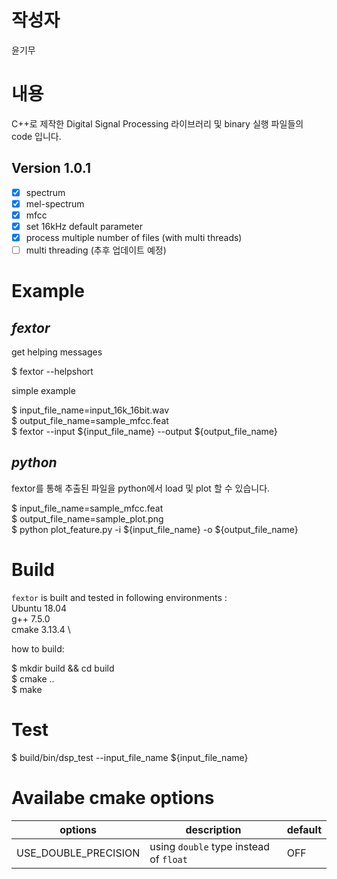
**작성자**
=====
윤기무

**내용**
=====
C++로 제작한 Digital Signal Processing 라이브러리 및 binary 실행 파일들의 code 
입니다.


**Version 1.0.1**
-----
* [x] spectrum 
* [x] mel-spectrum
* [x] mfcc 
* [x] set 16kHz default parameter 
* [x] process multiple number of files (with multi threads)
* [ ] multi threading (추후 업데이트 예정)

**Example**
=====
*fextor*
-----
get helping messages

$ fextor --helpshort

simple example

$ input_file_name=input_16k_16bit.wav \
$ output_file_name=sample_mfcc.feat \
$ fextor --input ${input_file_name} --output ${output_file_name}

*python*
-----
fextor를 통해 추출된 파일을 python에서 load 및 plot 할 수 있습니다.

$ input_file_name=sample_mfcc.feat \
$ output_file_name=sample_plot.png \
$ python plot_feature.py -i ${input_file_name} -o ${output_file_name}

**Build**
=====
`fextor` is built and tested in following environments : \
Ubuntu 18.04 \
g++ 7.5.0 \
cmake 3.13.4 \

how to build:

$ mkdir build && cd build \
$ cmake .. \
$ make

**Test**
=====
$ build/bin/dsp_test --input_file_name ${input_file_name}

**Availabe cmake options**
=====
| options | description | default |
| ------ | ------ | ----- |
| USE_DOUBLE_PRECISION | using `double` type instead of `float` | OFF |